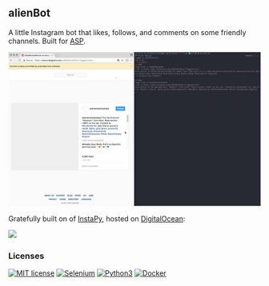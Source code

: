 ## alienBot

A little Instagram bot that likes, follows, and comments on some friendly channels. Built for [ASP](https://www.aliensearchparty.com/).

![](example.gif)

Gratefully built on of [InstaPy](https://github.com/timgrossmann/InstaPy/), hosted on [DigitalOcean](https://cloud.digitalocean.com/):

![](hosting.gif)

### Licenses
[![MIT license](https://img.shields.io/badge/license-MIT-blue.svg)](https://github.com/timgrossmann/InstaPy/blob/master/LICENSE)
[![Selenium](https://img.shields.io/badge/built%20with-Selenium-red.svg)](https://github.com/SeleniumHQ/selenium)
[![Python3](https://img.shields.io/badge/built%20with-Python3-green.svg)](https://www.python.org/)
[![Docker](https://img.shields.io/badge/built%20with-Docker-blue.svg)](https://www.docker.org/)
